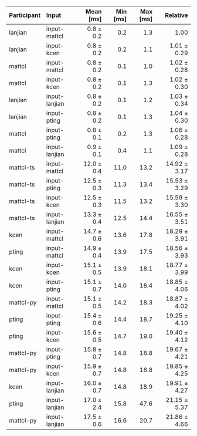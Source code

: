 | Participant | Input | Mean [ms] | Min [ms] | Max [ms] | Relative |
|:---|:---|---:|---:|---:|---:|
| lanjian | input-mattcl | 0.8 ± 0.2 | 0.2 | 1.3 | 1.00 |
| lanjian | input-kcen | 0.8 ± 0.2 | 0.2 | 1.1 | 1.01 ± 0.29 |
| mattcl | input-mattcl | 0.8 ± 0.2 | 0.1 | 1.0 | 1.02 ± 0.28 |
| mattcl | input-kcen | 0.8 ± 0.2 | 0.1 | 1.3 | 1.02 ± 0.30 |
| lanjian | input-lanjian | 0.8 ± 0.2 | 0.1 | 1.2 | 1.03 ± 0.34 |
| lanjian | input-pting | 0.8 ± 0.2 | 0.1 | 1.3 | 1.04 ± 0.30 |
| mattcl | input-pting | 0.8 ± 0.1 | 0.2 | 1.3 | 1.06 ± 0.28 |
| mattcl | input-lanjian | 0.9 ± 0.1 | 0.4 | 1.1 | 1.09 ± 0.28 |
| mattcl-ts | input-mattcl | 12.0 ± 0.4 | 11.0 | 13.2 | 14.92 ± 3.17 |
| mattcl-ts | input-pting | 12.5 ± 0.3 | 11.3 | 13.4 | 15.53 ± 3.29 |
| mattcl-ts | input-kcen | 12.5 ± 0.3 | 11.5 | 13.2 | 15.59 ± 3.30 |
| mattcl-ts | input-lanjian | 13.3 ± 0.4 | 12.5 | 14.4 | 16.55 ± 3.51 |
| kcen | input-mattcl | 14.7 ± 0.6 | 13.6 | 17.8 | 18.29 ± 3.91 |
| pting | input-mattcl | 14.9 ± 0.4 | 13.9 | 17.5 | 18.56 ± 3.93 |
| kcen | input-kcen | 15.1 ± 0.5 | 13.9 | 18.1 | 18.77 ± 3.99 |
| kcen | input-pting | 15.1 ± 0.7 | 14.0 | 18.4 | 18.85 ± 4.06 |
| mattcl-py | input-mattcl | 15.1 ± 0.5 | 14.2 | 18.3 | 18.87 ± 4.02 |
| pting | input-pting | 15.4 ± 0.6 | 14.4 | 18.7 | 19.25 ± 4.10 |
| pting | input-kcen | 15.6 ± 0.5 | 14.7 | 19.0 | 19.40 ± 4.12 |
| mattcl-py | input-pting | 15.8 ± 0.7 | 14.8 | 18.8 | 19.67 ± 4.21 |
| mattcl-py | input-kcen | 15.9 ± 0.7 | 14.8 | 18.8 | 19.85 ± 4.25 |
| kcen | input-lanjian | 16.0 ± 0.7 | 14.8 | 18.9 | 19.91 ± 4.27 |
| pting | input-lanjian | 17.0 ± 2.4 | 15.8 | 47.6 | 21.15 ± 5.37 |
| mattcl-py | input-lanjian | 17.5 ± 0.6 | 16.6 | 20.7 | 21.86 ± 4.66 |
